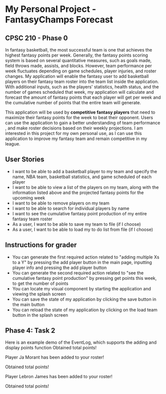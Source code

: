 # My Personal Project - FantasyChamps Forecast

## CPSC 210 - Phase 0

In fantasy basketball, the most successful team is one that achieves the highest fantasy points per week. Generally, 
the fantasy points scoring system is based on several quantitative measures, such as goals made, field throws made, 
assists, and blocks. However, team performance per week fluctuates depending on game schedules,
player injuries, and roster changes. My application will enable the fantasy user to add basketball players on their 
fantasy team 
roster into the team list inside the application. With additional inputs, such as the players' statistics, health 
status, and the number of games scheduled that week, 
my application will calculate and forecast the amount of fantasy points that each player will get per week and the
cumulative number of points that the entire team will generate. 

This application will be used by **competitive fantasy players** that need to maximize their fantasy points
for the week to beat their opponent. Users can use the application to gain a better understanding of team performance
, and make roster decisions based on their weekly projections. I am interested in this project for my own personal
use, as I can use this application to improve my fantasy team and remain competitive in my league.

## User Stories

- I want to be able to add a basketball player to my team and specify the name, NBA team, basketball statistics, and
game scheduled of each player
- I want to be able to view a list of the players on my team, along with the information listed above and the projected fantasy points 
for the upcoming week
- I want to be able to remove players on my team
- I want to be able to search for individual players by name
- I want to see the cumulative fantasy point production of my entire fantasy team roster
- As a user, I want to be able to save my team to file (if I choose)
- As a user, I want to be able to load my to do list from file (if I choose)

## Instructions for grader
- You can generate the first required action related to "adding multiple Xs to a Y" by pressing the add player button in the main page, inputting player info and pressing the add player button
- You can generate the second required action related to "see the cumulative fantasy point production" by pressing get points this week, to get the number of points
- You can locate my visual component by starting the application and viewing the splash screen
- You can save the state of my application by clicking the save button in the main button
- You can reload the state of my application by clicking on the load team button in the splash screen

## Phase 4: Task 2
Here is an example demo of the EventLog, which supports the adding and display points function
Obtained total points!

Player Ja Morant has been added to your roster!

Obtained total points!

Player Lebron James has been added to your roster!
 
Obtained total points!